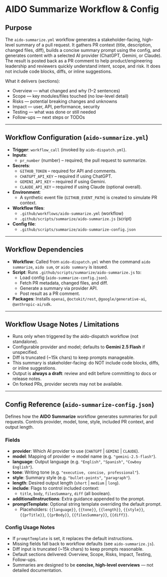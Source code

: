 # AIDO Summarize Workflow & Config

## Purpose
The `aido-summarize.yml` workflow generates a stakeholder-facing, high-level summary of a pull request.
It gathers PR context (title, description, changed files, diff), builds a concise summary prompt using the config, and generates content with a selected AI provider (ChatGPT, Gemini, or Claude).
The result is posted back as a PR comment to help product/engineering leadership and reviewers quickly understand intent, scope, and risk. It does not include code blocks, diffs, or inline suggestions.

What it delivers (sections):
- Overview — what changed and why (1–2 sentences)
- Scope — key modules/files touched (no low-level detail)
- Risks — potential breaking changes and unknowns
- Impact — user, API, performance, security
- Testing — what was done or still needed
- Follow-ups — next steps or TODOs

---

## Workflow Configuration (`aido-summarize.yml`)

- **Trigger**: `workflow_call` (invoked by `aido-dispatch.yml`).
- **Inputs**:
  - `pr_number` (number) – required; the pull request to summarize.
- **Secrets**:
  - `GITHUB_TOKEN` – required for API and comments.
  - `CHATGPT_API_KEY` – required if using ChatGPT.
  - `GEMINI_API_KEY` – required if using Gemini.
  - `CLAUDE_API_KEY` – required if using Claude (optional overall).
- **Environment**:
  - A synthetic event file (`GITHUB_EVENT_PATH`) is created to simulate PR context.
- **Workflow files**:
  - `.github/workflows/aido-summarize.yml` (workflow)
  - `.github/scripts/summarize/aido-summarize.js` (script)
- **Config file**:
  - `.github/scripts/summarize/aido-summarize-config.json`

---

## Workflow Dependencies

- **Workflow**: Called from `aido-dispatch.yml` when the command `aido summarize`, `aido sum`, or `aido summary` is issued.
- **Script**: Runs `.github/scripts/summarize/aido-summarize.js` to:
  - Load config (`aido-summarize-config.json`).
  - Fetch PR metadata, changed files, and diff.
  - Generate a summary via provider API.
  - Post result as a PR comment.
- **Packages**: Installs `openai`, `@octokit/rest`, `@google/generative-ai`, `@anthropic-ai/sdk`.

---

## Workflow Usage Notes / Limitations

- Runs only when triggered by the aido-dispatch workflow (not standalone).
- Configurable provider and model; defaults to **Gemini 2.5 Flash** if unspecified.
- Diff is truncated (~15k chars) to keep prompts manageable.
- This summary is stakeholder-facing: do NOT include code blocks, diffs, or inline suggestions.
- Output is **always a draft**: review and edit before committing to docs or release notes.
- On forked PRs, provider secrets may not be available.

---

## Config Reference (`aido-summarize-config.json`)

Defines how the **AIDO Summarize** workflow generates summaries for pull requests.
Controls provider, model, tone, style, included PR context, and output length.

### Fields

- **provider**: Which AI provider to use (`CHATGPT` | `GEMINI` | `CLAUDE`).
- **model**: Mapping of provider → model name (e.g. `"gemini-2.5-flash"`).
- **language**: Output language (e.g. `"English"`, `"Spanish"`, `"Cowboy English"`).
- **tone**: Writing tone (e.g. `"executive, concise, professional"`).
- **style**: Summary style (e.g. `"bullet-points"`, `"paragraph"`).
- **length**: Desired output length (`short` | `medium` | `long`).
- **include**: Flags to control included context:
  - `title`, `body`, `filesSummary`, `diff` (all boolean).
- **additionalInstructions**: Extra guidance appended to the prompt.
- **promptTemplate**: Optional string template overriding the default prompt.
  - Placeholders: `{{language}}`, `{{tone}}`, `{{length}}`, `{{style}}`,
    `{{prTitle}}`, `{{prBody}}`, `{{filesSummary}}`, `{{diff}}`.

### Config Usage Notes

- If `promptTemplate` is set, it replaces the default instructions.
- Missing fields fall back to workflow defaults (see `aido-summarize.js`).
- Diff input is truncated (~15k chars) to keep prompts reasonable.
- Default sections delivered: Overview, Scope, Risks, Impact, Testing, Follow-ups.
- Summaries are designed to be **concise, high-level overviews** — not detailed documentation.
